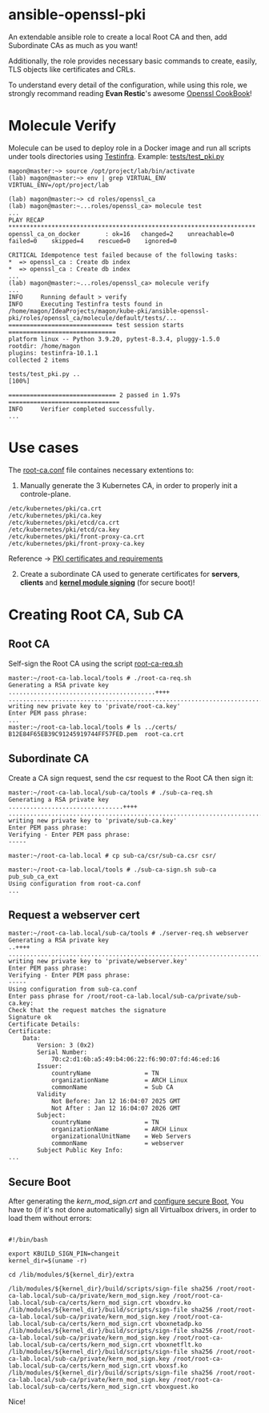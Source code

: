 # ansible-openssl-pki

An extendable ansible role to create a local Root CA and then, add Subordinate CAs as much as you want!

Additionally, the role provides necessary basic commands to create, easily, TLS objects like certificates and CRLs.

To understand every detail of the configuration, while using this role, we strongly recommand reading **Evan Restic**'s awesome [Openssl CookBook](https://www.feistyduck.com/library/openssl-cookbook/online/)!

Molecule Verify
===============

Molecule can be used to deploy role in a Docker image and run all scripts under tools directories using [Testinfra](https://testinfra.readthedocs.io/en/latest/). Example: [tests/test_pki.py](https://github.com/MagonBC/ansible-openssl-pki/blob/main/roles/openssl_ca/molecule/default/tests/test_pki.py)

```shell
magon@master:~> source /opt/project/lab/bin/activate
(lab) magon@master:~> env | grep VIRTUAL_ENV
VIRTUAL_ENV=/opt/project/lab

(lab) magon@master:~> cd roles/openssl_ca
(lab) magon@master:~...roles/openssl_ca> molecule test
...
PLAY RECAP *********************************************************************
openssl_ca_on_docker       : ok=16   changed=2    unreachable=0    failed=0    skipped=4    rescued=0    ignored=0

CRITICAL Idempotence test failed because of the following tasks:
*  => openssl_ca : Create db index
*  => openssl_ca : Create db index
...
(lab) magon@master:~...roles/openssl_ca> molecule verify
...
INFO     Running default > verify
INFO     Executing Testinfra tests found in /home/magon/IdeaProjects/magon/kube-pki/ansible-openssl-pki/roles/openssl_ca/molecule/default/tests/...
============================= test session starts ==============================
platform linux -- Python 3.9.20, pytest-8.3.4, pluggy-1.5.0
rootdir: /home/magon
plugins: testinfra-10.1.1
collected 2 items

tests/test_pki.py ..                                                     [100%]

============================== 2 passed in 1.97s ===============================
INFO     Verifier completed successfully.
...
```
Use cases
=========
The [root-ca.conf](https://github.com/MagonBC/ansible-openssl-pki/blob/main/roles/openssl-ca/templates/root-ca.conf.j2) file containes necessary extentions to:
1. Manually generate the 3 Kubernetes CA, in order to properly init a controle-plane. 
```shell
/etc/kubernetes/pki/ca.crt
/etc/kubernetes/pki/ca.key
/etc/kubernetes/pki/etcd/ca.crt
/etc/kubernetes/pki/etcd/ca.key
/etc/kubernetes/pki/front-proxy-ca.crt
/etc/kubernetes/pki/front-proxy-ca.key
```
Reference -> [PKI certificates and requirements](https://kubernetes.io/docs/setup/best-practices/certificates/#:~:text=Kubernetes%20requires%20PKI%20certificates%20for,them%20on%20the%20API%20server.)

2. Create a subordinate CA used to generate certificates for **servers**, **clients** and **[kernel module signing](https://drivers.suse.com/doc/Usage/Secure_Boot_Certificate.html)** (for secure boot)!

Creating Root CA, Sub CA
========================

Root CA
-------

Self-sign the Root CA using the script [root-ca-req.sh](https://github.com/MagonBC/ansible-openssl-pki/blob/main/roles/openssl-ca/templates/root-ca-tools/root-ca-req.sh.j2)

```shell
master:~/root-ca-lab.local/tools # ./root-ca-req.sh 
Generating a RSA private key
.........................................++++
...............................................................................++++
writing new private key to 'private/root-ca.key'
Enter PEM pass phrase:
...
master:~/root-ca-lab.local/tools # ls ../certs/
B12E84F65EB39C91245919744FF57FED.pem  root-ca.crt
```

Subordinate CA
--------------

Create a CA sign request, send the csr request to the Root CA then sign it:

```shell
master:~/root-ca-lab.local/sub-ca/tools # ./sub-ca-req.sh 
Generating a RSA private key
................................++++
........................................................................................................++++
writing new private key to 'private/sub-ca.key'
Enter PEM pass phrase:
Verifying - Enter PEM pass phrase:
-----

master:~/root-ca-lab.local # cp sub-ca/csr/sub-ca.csr csr/

master:~/root-ca-lab.local/tools # ./sub-ca-sign.sh sub-ca pub_sub_ca_ext
Using configuration from root-ca.conf
...
```

Request a webserver cert
------------------------

```shell
master:~/root-ca-lab.local/sub-ca/tools # ./server-req.sh webserver 
Generating a RSA private key
..++++
...............................................................................................................................................................................................................................................................................................................................++++
writing new private key to 'private/webserver.key'
Enter PEM pass phrase:
Verifying - Enter PEM pass phrase:
-----
Using configuration from sub-ca.conf
Enter pass phrase for /root/root-ca-lab.local/sub-ca/private/sub-ca.key:
Check that the request matches the signature
Signature ok
Certificate Details:
Certificate:
    Data:
        Version: 3 (0x2)
        Serial Number:
            70:c2:d1:6b:a5:49:b4:06:22:f6:90:07:fd:46:ed:16
        Issuer:
            countryName               = TN
            organizationName          = ARCH Linux
            commonName                = Sub CA
        Validity
            Not Before: Jan 12 16:04:07 2025 GMT
            Not After : Jan 12 16:04:07 2026 GMT
        Subject:
            countryName               = TN
            organizationName          = ARCH Linux
            organizationalUnitName    = Web Servers
            commonName                = webserver
        Subject Public Key Info:
...
```

Secure Boot
-----------

After generating the _kern_mod_sign.crt_ and [configure secure Boot](https://drivers.suse.com/doc/Usage/Secure_Boot_Certificate.html), You have to (if it's not done automatically) sign all Virtualbox drivers, 
in order to load them without errors:

```shell

#!/bin/bash

export KBUILD_SIGN_PIN=changeit
kernel_dir=$(uname -r)

cd /lib/modules/${kernel_dir}/extra

/lib/modules/${kernel_dir}/build/scripts/sign-file sha256 /root/root-ca-lab.local/sub-ca/private/kern_mod_sign.key /root/root-ca-lab.local/sub-ca/certs/kern_mod_sign.crt vboxdrv.ko 
/lib/modules/${kernel_dir}/build/scripts/sign-file sha256 /root/root-ca-lab.local/sub-ca/private/kern_mod_sign.key /root/root-ca-lab.local/sub-ca/certs/kern_mod_sign.crt vboxnetadp.ko 
/lib/modules/${kernel_dir}/build/scripts/sign-file sha256 /root/root-ca-lab.local/sub-ca/private/kern_mod_sign.key /root/root-ca-lab.local/sub-ca/certs/kern_mod_sign.crt vboxnetflt.ko 
/lib/modules/${kernel_dir}/build/scripts/sign-file sha256 /root/root-ca-lab.local/sub-ca/private/kern_mod_sign.key /root/root-ca-lab.local/sub-ca/certs/kern_mod_sign.crt vboxsf.ko 
/lib/modules/${kernel_dir}/build/scripts/sign-file sha256 /root/root-ca-lab.local/sub-ca/private/kern_mod_sign.key /root/root-ca-lab.local/sub-ca/certs/kern_mod_sign.crt vboxguest.ko

```

Nice!
